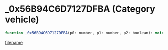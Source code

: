 # _0x56B94C6D7127DFBA (Category vehicle)

```js
function _0x56B94C6D7127DFBA(p0: number, p1: number, p2: boolean): void
```

[filename](_0x56B94C6D7127DFBA_m.md ':include')